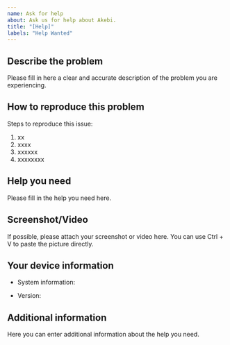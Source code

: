 ```yaml
---
name: Ask for help
about: Ask us for help about Akebi.
title: "[Help]"
labels: "Help Wanted"
---
```


<!-- 当你遇到了问题，需要帮助时可以使用此议题模板，不确定是否是 bug 的问题也可以使用。 -->

## <!--描述问题-->Describe the problem
<!--请在此填入对你遇到的问题清晰准确的描述。-->
Please fill in here a clear and accurate description of the problem you are experiencing.

## <!--如何复现此问题-->How to reproduce this problem
<!--复现此问题的步骤:-->
Steps to reproduce this issue:
1. xx
2. xxxx
3. xxxxxx
4. xxxxxxxx

## <!--你需要的帮助-->Help you need
<!--请在此填入你需要的帮助。-->
Please fill in the help you need here.

## <!--截图-->Screenshot/Video
<!--如果条件允许，请在此附上您的截图。您可以使用 Ctrl + V 直接粘贴图片。-->
If possible, please attach your screenshot or video here. You can use Ctrl + V to paste the picture directly.

## <!--您的设备信息-->Your device information
 <!--- 系统信息如 `Windows 10 家庭中文版-21H1-19043.1949`-->
 - System information:<!--'Windows 10 家庭中文版-21H1-19043.1949'-->
 <!--- 使用版本如 `china-0.95`-->
 - Version:<!--`china-0.95`-->

## <!--补充信息-->Additional information
<!--您可以在这里输入其他关于您需要的帮助的信息。-->
Here you can enter additional information about the help you need.